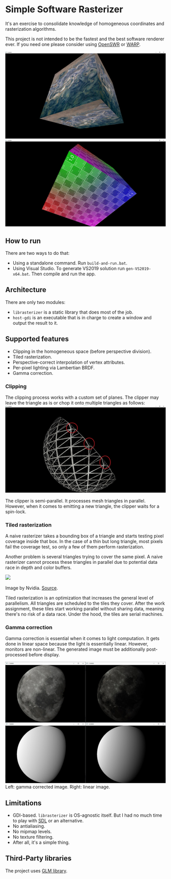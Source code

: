 # Simple Software Rasterizer
It's an exercise to consolidate knowledge of homogeneous coordinates and rasterization algorithms.

This project is not intended to be the fastest and the best software renderer ever. If you need one please consider using [OpenSWR](https://www.openswr.org/) or [WARP](https://docs.microsoft.com/en-us/windows/win32/direct3darticles/directx-warp).

![](screenshots/screenshot1.jpg)
![](screenshots/screenshot2.jpg)

## How to run

There are two ways to do that: 

* Using a standalone command. Run `build-and-run.bat`.
* Using Visual Studio. To generate VS2019 solution run `gen-VS2019-x64.bat`. Then compile and run the app.

## Architecture

There are only two modules:

* `librasterizer` is a static library that does most of the job.
* `host-gdi` is an executable that is in charge to create a window and output the result to it.

## Supported features

* Clipping in the homogeneous space (before perspective division).
* Tiled rasterization.
* Perspective-correct interpolation of vertex attributes.
* Per-pixel lighting via Lambertian BRDF.
* Gamma correction.

### Clipping

The clipping process works with a custom set of planes. The clipper may leave the triangle as is or chop it onto multiple triangles as follows:
![](screenshots/screenshot4.jpg)

The clipper is semi-parallel. It processes mesh triangles in parallel.
However, when it comes to emitting a new triangle, the clipper waits for a spin-lock.

### Tiled rasterization
A naive rasterizer takes a bounding box of a triangle and starts testing pixel coverage inside that box.
In the case of a thin but long triangle, most pixels fail the coverage test, so only a few of them perform rasterization.

Another problem is several triangles trying to cover the same pixel.
A naive rasterizer cannot process these triangles in parallel due to potential data race in depth and color buffers.

![](https://developer.nvidia.com/sites/default/files/akamai/gameworks/images/lifeofatriangle/fermipipeline_raster.png)

Image by Nvidia. [Source](https://developer.nvidia.com/content/life-triangle-nvidias-logical-pipeline).

Tiled rasterization is an optimization that increases the general level of parallelism. All triangles are scheduled to the tiles they cover. After the work assignment, these tiles start working parallel without sharing data, meaning there's no risk of a data race. Under the hood, the tiles are serial machines.

### Gamma correction

Gamma correction is essential when it comes to light computation. It gets done in linear space because the light is essentially linear.
However, monitors are non-linear. The generated image must be additionally post-processed before display.

![](screenshots/screenshot3.jpg)
Left: gamma corrected image. Right: linear image.

## Limitations

* GDI-based. `librasterizer` is OS-agnostic itself. But I had no much time to play with [SDL](https://www.libsdl.org/) or an alternative.
* No antialiasing.
* No mipmap levels.
* No texture filtering.
* After all, it's a simple thing.

## Third-Party libraries

The project uses [GLM library](https://github.com/g-truc/glm).